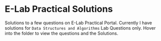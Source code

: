 # E-Lab Practical Solutions

Solutions to a few questions on E-Lab Practical Portal.
Currently I have solutions for `Data Structures and Algorithms` Lab Questions only.
Hover into the folder to view the questions and the Solutions.